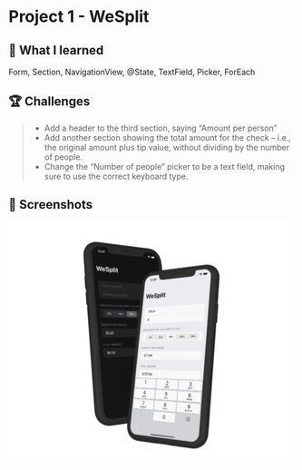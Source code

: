 # Project 1 - WeSplit

## 📝 What I learned

Form, Section, NavigationView, @State, TextField, Picker, ForEach

## 🏆 Challenges

> * Add a header to the third section, saying “Amount per person”
> * Add another section showing the total amount for the check – i.e., the original amount plus tip value, without dividing by the number of people.
> * Change the “Number of people” picker to be a text field, making sure to use the correct keyboard type.

## 📸 Screenshots
<div align ="center">
<img src="/Assets/Mockup_WeSplit.png" width=800>
</div>